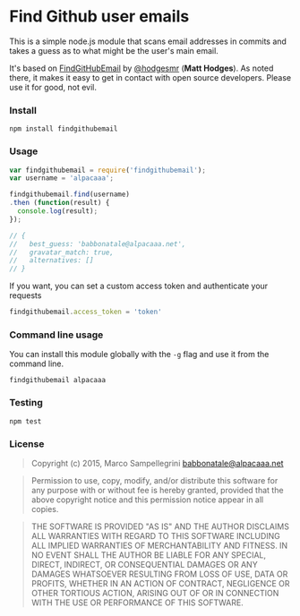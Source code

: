 
# Find Github user emails

This is a simple node.js module that scans email addresses in commits and takes a guess as to what might be the user's main email.

It's based on [FindGitHubEmail](https://github.com/hodgesmr/FindGitHubEmail/) by [@hodgesmr](https://github.com/hodgesmr) (**Matt Hodges**). As noted there, it makes it easy to get in contact with open source developers. Please use it for good, not evil.


### Install

    npm install findgithubemail


### Usage

```javascript
var findgithubemail = require('findgithubemail');
var username = 'alpacaaa';

findgithubemail.find(username)
.then (function(result) {
  console.log(result);
});

// {
//   best_guess: 'babbonatale@alpacaaa.net',
//   gravatar_match: true,
//   alternatives: []
// }
```


If you want, you can set a custom access token and authenticate your requests

```javascript
findgithubemail.access_token = 'token'
```


### Command line usage

You can install this module globally with the `-g` flag and use it from the command line.

    findgithubemail alpacaaa


### Testing

    npm test


### License


> Copyright (c) 2015, Marco Sampellegrini <babbonatale@alpacaaa.net>


> Permission to use, copy, modify, and/or distribute this software for any purpose with or without fee is hereby granted, provided that the above copyright notice and this permission notice appear in all copies.

> THE SOFTWARE IS PROVIDED "AS IS" AND THE AUTHOR DISCLAIMS ALL WARRANTIES WITH REGARD TO THIS SOFTWARE INCLUDING ALL IMPLIED WARRANTIES OF MERCHANTABILITY AND FITNESS. IN NO EVENT SHALL THE AUTHOR BE LIABLE FOR ANY SPECIAL, DIRECT, INDIRECT, OR CONSEQUENTIAL DAMAGES OR ANY DAMAGES WHATSOEVER RESULTING FROM LOSS OF USE, DATA OR PROFITS, WHETHER IN AN ACTION OF CONTRACT, NEGLIGENCE OR OTHER TORTIOUS ACTION, ARISING OUT OF OR IN CONNECTION WITH THE USE OR PERFORMANCE OF THIS SOFTWARE.
